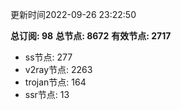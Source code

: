 更新时间2022-09-26 23:22:50

**总订阅: 98**
**总节点: 8672**
**有效节点: 2717**
- ss节点: 277
- v2ray节点: 2263
- trojan节点: 164
- ssr节点: 13
